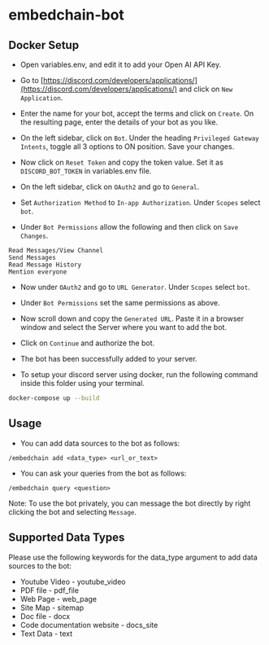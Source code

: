 # embedchain-bot

## Docker Setup

- Open variables.env, and edit it to add your Open AI API Key.

- Go to [https://discord.com/developers/applications/](https://discord.com/developers/applications/) and click on `New Application`.

- Enter the name for your bot, accept the terms and click on `Create`. On the resulting page, enter the details of your bot as you like.

- On the left sidebar, click on `Bot`. Under the heading `Privileged Gateway Intents`, toggle all 3 options to ON position. Save your changes.

- Now click on `Reset Token` and copy the token value. Set it as `DISCORD_BOT_TOKEN` in variables.env file.

- On the left sidebar, click on `OAuth2` and go to `General`.

- Set `Authorization Method` to `In-app Authorization`. Under `Scopes` select `bot`.

- Under `Bot Permissions` allow the following and then click on `Save Changes`.

```text
Read Messages/View Channel
Send Messages
Read Message History
Mention everyone
```
- Now under `OAuth2` and go to `URL Generator`. Under `Scopes` select `bot`.

- Under `Bot Permissions` set the same permissions as above.

- Now scroll down and copy the `Generated URL`. Paste it in a browser window and select the Server where you want to add the bot.

- Click on `Continue` and authorize the bot.

- The bot has been successfully added to your server.

- To setup your discord server using docker, run the following command inside this folder using your terminal.
```bash
docker-compose up --build
```

## Usage

- You can add data sources to the bot as follows:

```text
/embedchain add <data_type> <url_or_text>
```

- You can ask your queries from the bot as follows:

```text
/embedchain query <question>
```

Note: To use the bot privately, you can message the bot directly by right clicking the bot and selecting `Message`.

## Supported Data Types

Please use the following keywords for the data_type argument to add data sources to the bot:
- Youtube Video - youtube_video
- PDF file - pdf_file
- Web Page - web_page
- Site Map - sitemap
- Doc file - docx
- Code documentation website - docs_site
- Text Data - text